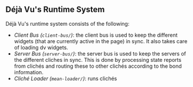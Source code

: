 Déjà Vu's Runtime System
------------------------

Déjà Vu's runtime system consists of the following:
- *Client Bus (`client-bus/`)*: the client bus is used to keep the different widgets (that are currently active in the page)
in sync. It also takes care of loading dv widgets.
- *Server Bus (`server-bus/`)*: the server bus is used to keep the servers of the different cliches in sync. This is done
by processing state reports from clichés and routing these to other clichés according to the bond information.
- *Cliché Loader (`mean-loader/`)*: runs clichés
